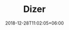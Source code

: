 ---
title: "Dizer"
premium: true
date: 2018-12-28T11:02:05+06:00 
# type don't remove or customize
type : "docs"
---